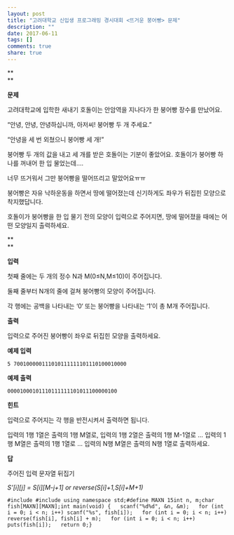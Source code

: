 ```yaml
---
layout: post
title: "고려대학교 신입생 프로그래밍 경시대회 <뜨거운 붕어빵> 문제"
description: ""
date: 2017-06-11
tags: []
comments: true
share: true
---
```


  

**  
**

**문제**

  

고려대학교에 입학한 새내기 호돌이는 안암역을 지나다가 한 붕어빵 장수를 만났어요.

  

“안녕, 안녕, 안녕하십니까, 아저씨! 붕어빵 두 개 주세요.”

  

“안녕을 세 번 외쳤으니 붕어빵 세 개!”

  

붕어빵 두 개의 값을 내고 세 개를 받은 호돌이는 기분이 좋았어요. 호돌이가 붕어빵 하나를 꺼내어 한 입 물었는데….

너무 뜨거워서 그만 붕어빵을 떨어뜨리고 말았어요ㅠㅠ

  

붕어빵은 자유 낙하운동을 하면서 땅에 떨어졌는데 신기하게도 좌우가 뒤집힌 모양으로 착지했답니다.

호돌이가 붕어빵을 한 입 물기 전의 모양이 입력으로 주어지면, 땅에 떨어졌을 때에는 어떤 모양일지 출력하세요.

  

**  
**

**입력**

  

첫째 줄에는 두 개의 정수 N과 M(0≤N,M≤10)이 주어집니다.

둘째 줄부터 N개의 줄에 걸쳐 붕어빵의 모양이 주어집니다.

각 행에는 공백을 나타내는 ‘0‘ 또는 붕어빵을 나타내는 ‘1’이 총 M개 주어집니다.

  

  

**출력**

  

입력으로 주어진 붕어빵이 좌우로 뒤집힌 모양을 출력하세요.

  

  

**예제 입력**

  

    5 700100000111010111111101110100010000

  

  

**예제 출력**

  

    00001000101110111111101011100000100

  

  

**힌트**

  

입력으로 주어지는 각 행을 반전시켜서 출력하면 됩니다.

입력의 1행 1열은 출력의 1행 M열로, 입력의 1행 2열은 출력의 1행 M-1열로 … 입력의 1행 M열은 출력의 1행 1열로 … 입력의
N행 M열은 출력의 N행 1열로 출력하세요.

  

  

**답**

  

주어진 입력 문자열 뒤집기

  

_S'[i][j] = S[i][M-j+1] or reverse(S[i]+1,S[i]+M+1)_

  

  

    #include #include using namespace std;#define MAXN 15int n, m;char fish[MAXN][MAXN];int main(void) {   scanf("%d%d", &n, &m);   for (int i = 0; i < n; i++) scanf("%s", fish[i]);   for (int i = 0; i < n; i++) reverse(fish[i], fish[i] + m);   for (int i = 0; i < n; i++) puts(fish[i]);   return 0;}

  

